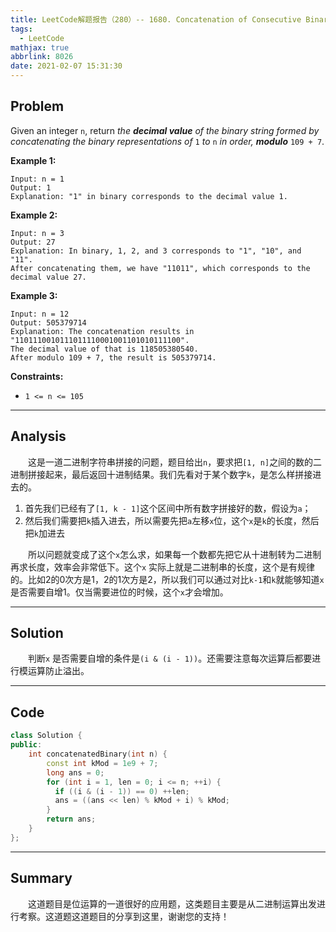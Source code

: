 ```yaml
---
title: LeetCode解题报告（280）-- 1680. Concatenation of Consecutive Binary Numbers
tags:
  - LeetCode
mathjax: true
abbrlink: 8026
date: 2021-02-07 15:31:30
---
```


## Problem

Given an integer `n`, return *the **decimal value** of the binary string formed by concatenating the binary representations of* `1` *to* `n` *in order, **modulo*** `109 + 7`.

<!-- more -->

**Example 1:**

```
Input: n = 1
Output: 1
Explanation: "1" in binary corresponds to the decimal value 1. 
```

**Example 2:**

```
Input: n = 3
Output: 27
Explanation: In binary, 1, 2, and 3 corresponds to "1", "10", and "11".
After concatenating them, we have "11011", which corresponds to the decimal value 27.
```

**Example 3:**

```
Input: n = 12
Output: 505379714
Explanation: The concatenation results in "1101110010111011110001001101010111100".
The decimal value of that is 118505380540.
After modulo 109 + 7, the result is 505379714.
```

**Constraints:**

- `1 <= n <= 105`

------

## Analysis

&emsp;&emsp;这是一道二进制字符串拼接的问题，题目给出`n`，要求把`[1, n]`之间的数的二进制拼接起来，最后返回十进制结果。我们先看对于某个数字`k`，是怎么样拼接进去的。

1. 首先我们已经有了`[1, k - 1]`这个区间中所有数字拼接好的数，假设为`a`；
2. 然后我们需要把`k`插入进去，所以需要先把`a`左移`x`位，这个`x`是`k`的长度，然后把`k`加进去

&emsp;&emsp;所以问题就变成了这个`x`怎么求，如果每一个数都先把它从十进制转为二进制再求长度，效率会非常低下。这个`x` 实际上就是二进制串的长度，这个是有规律的。比如2的0次方是1，2的1次方是2，所以我们可以通过对比`k-1`和`k`就能够知道`x` 是否需要自增1。仅当需要进位的时候，这个`x`才会增加。

------

## Solution

&emsp;&emsp;判断`x` 是否需要自增的条件是`(i & (i - 1))`。还需要注意每次运算后都要进行模运算防止溢出。

------

## Code

```c++
class Solution {
public:
    int concatenatedBinary(int n) {
        const int kMod = 1e9 + 7;
        long ans = 0;    
        for (int i = 1, len = 0; i <= n; ++i) {
          if ((i & (i - 1)) == 0) ++len;
          ans = ((ans << len) % kMod + i) % kMod;
        }
        return ans;
    }
};
```

------

## Summary

&emsp;&emsp;这道题目是位运算的一道很好的应用题，这类题目主要是从二进制运算出发进行考察。这道题这道题目的分享到这里，谢谢您的支持！
